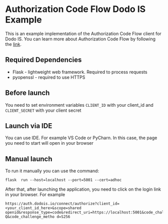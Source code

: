 # Authorization Code Flow Dodo IS Example 

This is an example implementation of the Authorization Code Flow client for Dodo IS.
You can learn more about Authorization Code Flow by following the [link](https://auth0.com/docs/get-started/authentication-and-authorization-flow/authorization-code-flow).

## Required Dependencies

- Flask - lightweight web framework. Required to process requests
- pyopenssl - required to use HTTPS

## Before launch

You need to set environment variables `CLIENT_ID` with your client_id and `CLIENT_SECRET` with your client secret

## Launch via IDE

You can use IDE. For example VS Code or PyCharn. In this case, the page you need to start will open in your browser

## Manual launch

To run it manually you can use the command:

    flask  run --host=localhost --port=5001 --cert=adhoc

After that, after launching the application, you need to click on the login link in your browser. For example     

    https://auth.dodois.io/connect/authorize?client_id=<your_client_id_here>&scope=shared     openid&response_type=code&redirect_uri=https://localhost:5001&code_challenge=51FaJvQFsiNdiFWIq2EMWUKeAqD47dqU_cHzJpfHl-Q&code_challenge_metho d=S256


